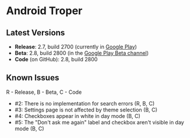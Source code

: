 # Android Troper
## Latest Versions
* **Release**: 2.7, build 2700 (currently in [Google Play](https://play.google.com/store/apps/details?id=ambious.androidtroper))
* **Beta**: 2.8, build 2800 (in the [Google Play Beta channel](https://play.google.com/apps/testing/ambious.androidtroper))
* **Code** (on GitHub): 2.8, build 2800

## Known Issues
R - Release, B - Beta, C - Code
* #2: There is no implementation for search errors (R, B, C)
* #3: Settings page is not affected by theme selection (B, C)
* #4: Checkboxes appear in white in day mode (B, C)
* #5: The "Don't ask me again" label and checkbox aren't visible in day mode (B, C)
